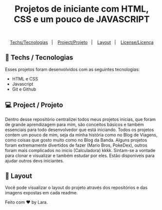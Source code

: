 <h1 align="center">Projetos de iniciante com HTML, CSS e um pouco de JAVASCRIPT</h1>

<p align="center"><br/> </p>

<p align="center">
  <a href="#-tecnologias">Techs/Tecnologias</a>&nbsp;&nbsp;&nbsp;|&nbsp;&nbsp;&nbsp;
  <a href="#-projeto">Project/Projeto</a>&nbsp;&nbsp;&nbsp;|&nbsp;&nbsp;&nbsp;
  <a href="#-layout">Layout</a>&nbsp;&nbsp;&nbsp;|&nbsp;&nbsp;&nbsp;
  <a href="#memo-licença">License/Licença</a>
</p>


## 🚀 Techs / Tecnologias

Esses projetos foram desenvolvidos com as seguintes tecnologias:

- HTML e CSS
- Javascript
- Git e Github

## 💻 Project / Projeto

Dentro desse repositório centralizei todos meus projetos inicias, que foram de grande aprendizagem para mim, são conceitos básicos e também essenciais para todo desenvolvedor que está iniciando. Todos os projetos contem um pouco de mim, seja da minha história como no Blog de Viagens, como coisas que gosto muito como no Blog da Banda. Alguns projetos foram extremamente divertidos de fazer (Mario Bros, PokeDex), outros foram mais complicados no inicio (Calculadora) kkkk.
Sintam-se a vontade para clonar e visualizar e também estudar por eles. Estão disponíveis para ajudar outros devs iniciantes.

## 🔖 Layout

Você pode visualizar o layout do projeto através dos repositórios e das imagens expostas em cada readme.


Feito com ♥ by Lara.